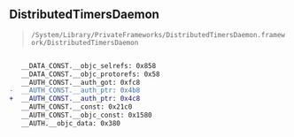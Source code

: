 ## DistributedTimersDaemon

> `/System/Library/PrivateFrameworks/DistributedTimersDaemon.framework/DistributedTimersDaemon`

```diff

   __DATA_CONST.__objc_selrefs: 0x858
   __DATA_CONST.__objc_protorefs: 0x58
   __AUTH_CONST.__auth_got: 0xfc8
-  __AUTH_CONST.__auth_ptr: 0x4b8
+  __AUTH_CONST.__auth_ptr: 0x4c8
   __AUTH_CONST.__const: 0x21c0
   __AUTH_CONST.__objc_const: 0x1580
   __AUTH.__objc_data: 0x380

```

